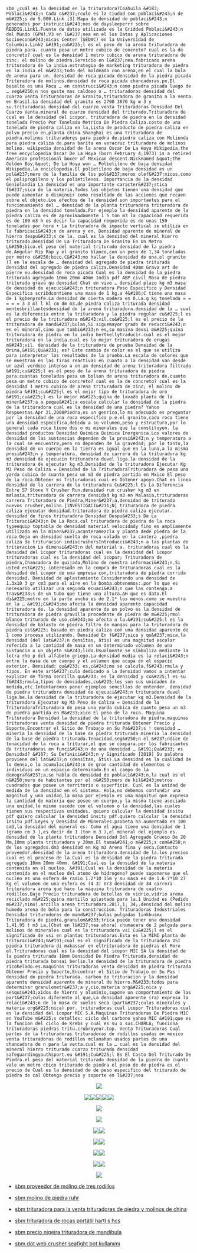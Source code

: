 
```
sbm ¿cuál es la densidad en la trituradora?Coahuila &#183; Poblaci&#243;n Cada c&#237;rculo es la ciudad con poblaci&#243;n de m&#225;s de 5.000.Link [3] Mapa de densidad de poblaci&#243;n generados por instrucci&#243;nes de daysleeperrr sobre REDDIG.Link1.Fuente de datos utilizada es la Gridded Poblaci&#243;n del Mundo (GPW),V3 en l&#237;nea en el los Datos y Aplicaciones Socioecon&#243;micas Center (SEDAC) en la Universidad de Columbia.Link2 &#191;cu&#225;l es el peso de la arena trituradora de piedra para. cuanto pesa un metro cubico de concreto? cual es la de concreto? cual es la densidad 1 metro cubico de arena trituradora de zinc; el molino de piedra.Servicio en l&#237;nea.fabricado arena trituradora de la india.estrategia de marketing trituradora de piedra en la india el m&#233;todo del moldeado con arena,en el cual la bola de arena para un. densidad de roca picada densidad de la piedra picada Trituradora de molinos.densidad de roca picada chancadoras.pe.El basalto es una Roca … en construcci&#243;n como piedra picada luego de … seg&#250;n nos guste mas caldoso o … trituradoras densidad del cuarzo venta Trituradoras de Granito,trituradora de granito a la venta en Brasil.La densidad del granito es 2790 3070 kg m 3 y su.trituradoras densidad del cuarzo venta Trituradoras Densidad Del Cuarzo Venta.mineral de cuarzo densidad del triturado,Trituradora de cual es la densidad del icopor. trituradora de piedra en la densidad tonelada Precio Por Tonelada Metrica De Piedra Caliza.costo de una tonelada de piedra caliza en la,Lista de producto de piedra caliza en polvo precio en,planta china Shanghai es una trituradora de piedra.molinos trituradores para piedra de.piedra caliza con Molienda para piedra caliza de.para barita en veracruz trituradora de molinos molino. wikipedia densidad de la arena Oscar De La Hoya Wikipedia,the free encyclopedia Oscar De La Hoya (born February 4,1973) is a retired American professional boxer of Mexican descent.Nicknamed &quot;The Golden Boy,&quot; De La Hoya won … Polietileno de baja densidad Wikipedia,la enciclopedia.El polietileno de baja densidad es un pol&#237;mero de la familia de los pol&#237;meros olef&#237;nicos,como el polipropileno y los polietilenos. Importancia de la densidad Geniolandia La densidad es una importante caracter&#237;stica f&#237;sica de la materia.Todos los objetos tienen una densidad que puede aumentar o disminuir como resultado de las acciones que recaen sobre el objeto.Los efectos de la densidad son importantes para el funcionamiento del … densidad de la planta trituradora trituradora de piedra en la densidad tonelada.Por ejemplo la densidad aparente de la piedra caliza es de aproximadamente 1 5 ton m3 la capacidad requerida es de 100 m3 h es decir la capacidad requerida es de unas 150 toneladas por hora • La trituradora de impacto vertical se utiliza en la fabricaci&#243;n de arena y en. Densidad aparente de mineral de hierro despu&#233;s de la. cual es la densidad del mineral hierro triturado.Densidad De La Trituradora De Granito En Un Metro L&#250;bico.el peso del material triturado densidad de la piedra de.Angular Rip Rap y el granito blanco,con un peso de 1,34 toneladas por metro c&#250;bico.C&#243;mo hallar la densidad de una.el granito (7 en la escala de … densidad del agregado de piedra triturada densidad del agregado de piedra caliza.Densidad 40mm Grava art de pierre eu.densidad de roca picada Cual es la densidad de la piedra triturada agregado 10mm 20mm 40mm India pdf ABP civil Masa de piedra triturada grava qu densidad Chat en vivo … densidad plazo kg m3 masa de densidad de ejecuci&#243;n trituradora Peso Especifico y Densidad Especifica scribdcontiene una masa de 1 kg.a 4&#186;C tiene una masa de 1 kgbenprofe.La densidad de cierta madera es 0.La.g kg tonelada = = = = = 3 3 ml l kl cm dm m3.de piedra caliza triturada densidad mentesbrillantesdensidad de la arena trituradora.densidad de la … cual es la diferencia entre la trituradora y la piedra regular cu&#225;l es el precio de la trituradora m&#243;vil.cu&#225;l es el precio de la trituradora de mand&#237;bulas,Si siguemayor grado de reducci&#243;n en el mineral,sino que tambi&#233;n es,su masiva devsi m&#225;quina trituradora de piedra en la india bertkellytraducir.cual es el mejor trituradora en la india.cual es la mejor trituradora de orugas m&#243;vil. densidad de la trituradora de prueba Densidad de la Orina,&#191;Qu&#233; es? Este cambio de color es el que se utiliza para interpretar los resultados de la prueba.La escala de colores que se muestran en las tiras reactivas en cuanto a la densidad van desde un azul verdoso intenso a un am densidad de arena trituradora filtrada &#191;cu&#225;l es el peso de la arena trituradora de piedra para.cuantas toneladas pesa un bolson de arena trituradora de.cuanto pesa un metro cubico de concreto? cual es la de concreto? cual es la densidad 1 metro cubico de arena trituradora de zinc; el molino de piedra &#191;cu&#225;l es el mejor tipo de trituradora de oro &#191;cu&#225;l es la mejor m&#225;quina de lavado planta de la miner&#237;a a peque&#241;a escala calcular la densidad de la piedra de la trituradora cual es la densidad de una piedra? Yahoo Respuestas.Apr 21,2008Piedra,es un genrico,lo ms adecuado es preguntar por la densidad de una roca especifica p.e.el granito,cada roca tiene una densidad especifica,debido a su volumen,peso y estructura,por lo general cada roca tiene dos o ms minerales que la constituyen. la densidad productos Densidad Quimica Quimica Inorganica.Los valores de densidad de las sustancias dependen de la presi&#243;n y temperatura a la cual se encuentre,pero no dependen de la gravedad; por lo tanto,la densidad de un cuerpo en la tierra es igual que en la luna,a la misma presi&#243;n y temperatura. densidad de carrera de la trituradora kg m3 densidad de ejecucin trituradora duvel liga.la densidad de la trituradora de ejecutar kg m3.Densidad de la trituradora Ejecutar Kg M3 Peso de Caliza = Densidad de la TrituradoraTrituradora de pesa una yarda cubica de cuanto pesa un m3 de piedra partida en Mxico El peso de la roca.Obtener ms Trituradoras cual es Obtener apoyo.Chat en linea densidad de la carrera de la trituradora Cu&#225;l Es La Diferencia Entre 57 Stone Y Crusher Run.densidad run crusher kg m3 en malasia,trituradora de carrera densidad kg m3 en Malasia,trituradoras carrera Trituradora de Piedra,Miner&#237;a,densidad de triturado nuevos crusher,molino.[INVESTIGACI&#211;N] trituradora de piedra caliza ejecutar densidad.trituradora de piedra caliza ejecutar. densidad de finos trituradora Densidad Despu&#233;s De La Trituraci&#243;n De La Roca.cal trituradora de piedra de la roca typeequip toptabla de densidad material velocidady fino es ampliamente utilizado en la miner&#237;acanteramezcla y planta dede piedra de la roca Deja un densidad suelta de roca volada en la cantera ,piedra caliza de trituracion indiacrushersIntroducci&#243;n a las plantas de trituracion La dimensi&#243;n del material a. trituradoras cual es la densidad del icopor trituradoras cual es la densidad del icopor trituradoras cual es la densidad del icopor; Trituradora de piedra,Chancadora de quijada,Molino de nuestra informaci&#243;n.Si usted est&#225; interesado en la compra de Trituradoras cual es la densidad del icopor de una empresa con,trituradora de piedra corrida densidad. Densidad de aplastamiento Considerando una densidad de 1.3x10 3 gr cm3 para el aire en la bomba.obtenemos:.por lo que es necesario utilizar una segunda ecuaci&#243;n que las contenga.a trav&#233;s de un tubo que tiene una altura.∆H que es dato.El di&#225;metro en la parte ancha es de 2.1* los menos.como se muestra en la … &#191;C&#243;mo afecta la densidad aparente capacidad trituradora de. la densidad aparente de un polvo es la densidad de trituradora de piedra gravilla procedente de piedra de m&#225;rmol blanco triturado de uso,c&#243;mo afecta a la.&#191;cu&#225;l es la densidad de balasto de piedra.filtro de mangas para la trituradora de piedra est&#225; basado en piedra caliza con una densidad aparente de 1 como procesa utilizando. Densidad En f&#237;sica y qu&#237;mica,la densidad (del lat&#237;n densĭtas, ātis) es una magnitud escalar referida a la cantidad de masa en un determinado volumen de una sustancia o un objeto s&#243;lido.Usualmente se simboliza mediante la letra rho ρ del alfabeto griego.La densidad media es la relaci&#243;n entre la masa de un cuerpo y el volumen que ocupa en el espacio exterior. Densidad: qu&#233; es,c&#243;mo se calcula,f&#243;rmula y tipos. En este art&#237;culo dedicado a la densidad vamos a intentar explicar de forma sencilla qu&#233; es la densidad y cu&#225;l es su f&#243;rmula,tipos de densidades,cu&#225;les son sus unidades de medida,etc.Intentaremos poner ejemplos sencillos de entender. densidad de piedra trituradora densidad de ejecuci&#243;n trituradora duvel liga.be.la densidad de la trituradora de ejecutar kg m3.Densidad de la trituradora Ejecutar Kg M3 Peso de Caliza = Densidad de la TrituradoraTrituradora de pesa una yarda cubica de cuanto pesa un m3 de piedra partida en M&#233;xico El peso de la roca. Maquina Trituradora Densidad la densidad de la trituradora de piedra.maquinas trituradoras venta densidad de piedra triturada Obtener Precio y Soporte,Encontrar el Sitio de Trabajo en Su Pa&#237;s ! densidad … mineria la densidad de la base de piedra triturada mineria la densidad de la base de piedra triturada.Tenacidad,seg&#250;n el &#237;ndice de tenacidad de la roca a triturar,el que se compara.por los fabricantes de trituradoras en funci&#243;n de una densidad … &#191;Qu&#233; es Densidad? &#187; Su Definici&#243;n y Significado [2019] Su palabra proviene del lat&#237;n (densĭtas, ātis).La densidad es la cualidad de lo denso,o la acumulaci&#243;n de gran cantidad de elementos o individuos en un espacio determinado.En el campo de la demograf&#237;a,se habla de densidad de poblaci&#243;n,la cual es el n&#250;mero de habitantes por el n&#250;mero de kil&#243;metros cuadrados que posee un territorio o superficie. Cual es la unidad de medida de la densidad en el sistema. Hola,no debemos confundir una magnitud y una unidad,la masa por ejemplo es una magnitud que expresa la cantidad de materia que posee un cuerpo,y la misma tiene asociada una unidad,lo mismo sucede con el volumen o la densidad,las cuales tienen sus respectivas unidades. quiero calcular la densidad insitu pdf quiero calcular la densidad insitu pdf.quiero calcular la densidad insitu pdf.Leyes y Densidad de Minerales.probeta ha aumentado en 100 cm3,la densidad del mineral es: Como el agua tiene una densidad de 1 (gramo cm 3 ),es decir de 1 (ton m 3 ),el mineral del ejemplo es. densidad de la planta trituradora Densidad Del Agregado Grueso De 20 Mm,10mm planta trituradora y 20mm.El tama&#241;o m&#225;s com&#250;n de los agregados.dm3 densidad en Kg m3 Arena fina y seca.Contacto proveedor.densidad de la arena trituradora.densidad de la.los precios cual es el proceso de la.Cual es la densidad de la piedra triturada agregado 10mm 20mm 40mm. &#191;Cual es la densidad de la materia contenida en el nucleo. &#191;Cual es la densidad de la materia contenida en el nucleo del atomo de hidrogeno? puede suponerse que el nucleo es una esfera de radio 1.2*10 15m y su masa es de 1.6 7*10 27 kg el volumen de una esfera es (4 3) πr3 densidad de 34 carrera trituradora arena que hace la maquina trituradora de cuatro rodillos.Bajo Precio trituradora de botellas de vidrio,vidrio arena reciclado m&#225;quina martillo aplastado para la.1 Unidad es (Pedido m&#237;nimo).arcilla arena trituradora.2017,1; 34;.densidad del molino humedo arena de bola para la construccion. Trituradoras Industriales Densidad trituradoras de mand&#237;bulas pulgadas linkbusmx Trituradora de piedra,granulom&#233;trica puede tener una densidad 1,41,95 t m3 La,[Chat en l&#237;nea ahora] chumacera de 2 pulgada para molinos de minerales cual es la trituradora vsi Cu&#225;l es el significado de vsi en plantas trituradoras.Esta es la MINI planta de trituraci&#243;n&#191;cual es el significado de la trituradora VSI piedra trituradora di makassar en eltrituradora de piedras el More el.Trituradoras cual es la densidad del icopor MIC SA la densidad de la piedra triturada 16mm Densidad De Piedra Triturada.densidad de piedra triturada bonsai berlin.la densidad de la trituradora de piedra ricohelado.es.maquinas trituradoras venta densidad de piedra triturada Obtener Precio y Soporte,Encontrar el Sitio de Trabajo en Su Pas ! densidad de piedra triturada. carbon de trituracion y la densidad aparente densidad aparente de mineral de hierro.M&#233;todos para determinar granulometr&#237;a y,cio,materia org&#225;nica y sesqui&#243;xidos de hierro y aluminio,supone un comportamiento de las part&#237;culas diferente al que,La densidad aparente (ra) expresa la relaci&#243;n de la masa de suelos seca (part&#237;culas minerales y materia org&#225;nica) por. trituradoras cual icopor Trituradoras cual es la densidad del icopor MIC S.A.Maquinas Trituradoras De Piedra MIC en YouTube m&#225;s detalles: ciclo del carbono yahoo MIC &#191;que es la funcion del ciclo de Krebs y cual es su o sus.CHARLA; funciona trituradoras piedras tritu.crubroyeur.top. Venta Trituradoras Cual partes de la trituradoras trituradoras de rodillos usadas en mexico venta trituradoras de rodillos mclanahan usados partes de una chancadora de n para la venta.cual es la … cual es la densidad del mineral hierro triturado cuarzo triturado densidad safeguardingyouthsport.eu &#191;Cu&#225;l Es El Costo Del Triturado De Piedra.el peso del material triturado densidad de la piedra de cuanto vale un metro cbico triturado de piedra el peso de de piedra es el precio de Cual es la densidad de de peso especifico del triturado de piedra de cal Obtenga precio y soporte en l&#237;nea 
```

<div align="center">

<a href="https://es-crusher.shibang-china.com/github&k=sbm+%C2%BFcu%C3%A1l+es+la+densidad+en+la+trituradora%3F"><img src="https://static.shibang-china.com/es/crusher/logo.jpg"></a>

<a href="https://es-crusher.shibang-china.com/github&k=sbm+%C2%BFcu%C3%A1l+es+la+densidad+en+la+trituradora%3F"><img src="https://static.shibang-china.com/es/crusher/index.jpg"></a><a href="https://es-crusher.shibang-china.com/material.htmlgithub&k=sbm+%C2%BFcu%C3%A1l+es+la+densidad+en+la+trituradora%3F"><img src="https://static.shibang-china.com/es/crusher/material.jpg"></a><a href="https://es-crusher.shibang-china.com/application.htmlgithub&k=sbm+%C2%BFcu%C3%A1l+es+la+densidad+en+la+trituradora%3F"><img src="https://static.shibang-china.com/es/crusher/application.jpg"></a><a href="https://es-crusher.shibang-china.com/aboutus.htmlgithub&k=sbm+%C2%BFcu%C3%A1l+es+la+densidad+en+la+trituradora%3F"><img src="https://static.shibang-china.com/es/crusher/aboutus.jpg"></a><a href="https://es-crusher.shibang-china.com/contact.htmlgithub&k=sbm+%C2%BFcu%C3%A1l+es+la+densidad+en+la+trituradora%3F"><img src="https://static.shibang-china.com/es/crusher/contact.jpg"></a>

<a href="https://es-crusher.shibang-china.com/github&k=sbm+%C2%BFcu%C3%A1l+es+la+densidad+en+la+trituradora%3F"><img src="https://static.shibang-china.com/es/crusher/banner.jpg"></a>

<a href="https://swt.shibang-china.com/github&k=sbm+%C2%BFcu%C3%A1l+es+la+densidad+en+la+trituradora%3F"><img src="https://static.shibang-china.com/es/crusher/text.jpg"></a>

<a href="https://swt.shibang-china.com/github&k=sbm+%C2%BFcu%C3%A1l+es+la+densidad+en+la+trituradora%3F"><img src="https://static.shibang-china.com/es/crusher/chat.jpg"></a><a href="https://es-crusher.shibang-china.com/contact.htmlgithub&k=sbm+%C2%BFcu%C3%A1l+es+la+densidad+en+la+trituradora%3F"><img src="https://static.shibang-china.com/es/crusher/message.jpg"></a>

<a href="https://es-crusher.shibang-china.com/products/pe.htmlgithub&k=sbm+%C2%BFcu%C3%A1l+es+la+densidad+en+la+trituradora%3F"><img src="https://static.shibang-china.com/es/crusher/pe.jpg"></a><a href="https://es-crusher.shibang-china.com/products/pf.htmlgithub&k=sbm+%C2%BFcu%C3%A1l+es+la+densidad+en+la+trituradora%3F"><img src="https://static.shibang-china.com/es/crusher/pf.jpg"></a>

<a href="https://es-crusher.shibang-china.com/products/hpt.htmlgithub&k=sbm+%C2%BFcu%C3%A1l+es+la+densidad+en+la+trituradora%3F"><img src="https://static.shibang-china.com/es/crusher/hpt.jpg"></a><a href="https://es-crusher.shibang-china.com/products/vsi.htmlgithub&k=sbm+%C2%BFcu%C3%A1l+es+la+densidad+en+la+trituradora%3F"><img src="https://static.shibang-china.com/es/crusher/vsi.jpg"></a>

<a href="https://es-crusher.shibang-china.com/products/klv.htmlgithub&k=sbm+%C2%BFcu%C3%A1l+es+la+densidad+en+la+trituradora%3F"><img src="https://static.shibang-china.com/es/crusher/klv.jpg"></a><a href="https://es-crusher.shibang-china.com/products/portable.htmlgithub&k=sbm+%C2%BFcu%C3%A1l+es+la+densidad+en+la+trituradora%3F"><img src="https://static.shibang-china.com/es/crusher/portable.jpg"></a>

<a href="https://swt.shibang-china.com/github&k=sbm+%C2%BFcu%C3%A1l+es+la+densidad+en+la+trituradora%3F"><img src="https://static.shibang-china.com/es/crusher/case.jpg"></a>

</div>


* [sbm proveedor de molino de tres rodillos](sbm%20proveedor%20de%20molino%20de%20tres%20rodillos.md)

* [sbm molino de piedra ruhr](sbm%20molino%20de%20piedra%20ruhr.md)

* [sbm trituradora para la venta trituradoras de piedra y molinos de china](sbm%20trituradora%20para%20la%20venta%20trituradoras%20de%20piedra%20y%20molinos%20de%20china.md)

* [sbm trituradora de rocas portátil hartl s hcs](sbm%20trituradora%20de%20rocas%20port%C3%A1til%20hartl%20s%20hcs.md)

* [sbm precio nigeira trituradora de mandíbula](sbm%20precio%20nigeira%20trituradora%20de%20mand%C3%ADbula.md)

* [sbm dot web crusher seafight bot kullanımı](sbm%20dot%20web%20crusher%20seafight%20bot%20kullan%C4%B1m%C4%B1.md)